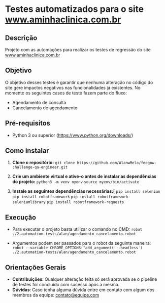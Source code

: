 # Testes automatizados para o site www.aminhaclinica.com.br

## Descrição

Projeto com as automações para realizar os testes de regressão do site www.aminhaclinica.com.br

## Objetivo

O objetivo desses testes é garantir que nenhuma alteração no código do site gere impactos negativos nas funcionalidades já existentes. No momento os seguintes casos de teste fazem parte do fluxo:
- Agendamento de consulta
- Cancelamento de agendamento

## Pré-requisitos

- Python 3 ou superior (https://www.python.org/downloads/)

## Como instalar

1. **Clone o repositório:**
    `git clone https://github.com/AlanwMelo/feegow-challenge-qa-engineer.git`

2. **Crie um ambiente virtual e ative-o antes de instalar as dependências do projeto:**
    `python3 -m venv myenv`
    `source myenv/bin/activate`

3. **Instale as seguintes dependências necessárias:**[
    `pip install selenium`
    `pip install robotframework`
    `pip install robotframework-seleniumlibrary`
    `pip install robotframework-requests`

## Execução

- Para executar o projeto basta utilizar o comando no CMD:
    `robot ./2.automation-tests/alan/agendamento_cancelamento.robot`
    
- Argumentos podem ser passados para o robot da seguinte maneira:
     `robot --variable CHROME_OPTIONS:"add_argument('--headless') ./2.automation-tests/alan/agendamento_cancelamento.robot`

## Orientações Gerais

- **Contribuições**: Qualquer alteração feita só será aprovada se o pipeline de testes for concluído com sucesso após a mesma.
- **Dúvidas**: Caso tenha alguma dúvida entre em contato com algum dos membros da equipe: contato@equipe.com
